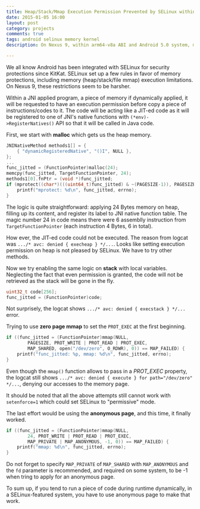 ```yaml
---
title: Heap/Stack/Mmap Execution Permission Prevented by SELinux within Android 5.0
date: 2015-01-05 16:00
layout: post
category: projects
comments: true
tags: android selinux memory kernel
description: On Nexus 9, within arm64-v8a ABI and Android 5.0 system, more restrictions regarding security appeared, including memory excecution permissions that become mandatory by SELinux.

---
```


We all know Android has been integrated with SELinux for security protections since KitKat. SELinux set up a few rules in favor of memory protections, including memory (heap/stack/file mmap) execution limitations. On Nexus 9, these restrictions seem to be harsher.

Within a JNI applied program, a piece of memory if dynamically applied, it will be requested to have an execution permission before copy a piece of instructions/codes to it. The code will be acting like a JIT-ed code as it will be registered to one of JNI's native functions with `(*env)->RegisterNatives()` API so that it will be called in Java code.

First, we start with **malloc** which gets us the heap memory.

```c
JNINativeMethod methods1[] = {
    { "dynamicRegisteredNative", "()I", NULL },
};
...
func_jitted = (FunctionPointer)malloc(24);
memcpy(func_jitted, TargetFunctionPointer, 24);
methods1[0].fnPtr = (void *)func_jitted;
if (mprotect((char*)(((uint64_t)func_jitted) & ~(PAGESIZE-1)), PAGESIZE, PROT_EXEC | PROT_READ | PROT_WRITE) < 0) {
    printf("mprotect: %d\n", func_jitted, errno);
}
```

The logic is quite straightforward: applying 24 Bytes memory on heap, filling up its content, and register its label to JNI native function table. The magic number 24 in code means there were 6 assemblly instruction from `TargetFunctionPointer` (each instruction 4 Bytes, 6 in total). 

How ever, the JIT-ed code could not be executed. The reason from logcat was `.../* avc: denied { execheap } */...`. Looks like setting execution permission on heap is not pleased by SELinux. We have to try other methods.

Now we try enabling the same logic on **stack** with local variables. Neglecting the fact that even permission is granted, the code will not be retrieved as the stack will be gone in the fly.

```c
uint32_t code[256];
func_jitted = (FunctionPointer)code;
```
    
Not surprisely, the logcat shows `.../* avc: denied { execstack } */...` error.

Trying to use **zero page mmap** to set the `PROT_EXEC` at the first beginning.

```c
if ((func_jitted = (FunctionPointer)mmap(NULL, 
        PAGESIZE, PROT_WRITE | PROT_READ | PROT_EXEC,
        MAP_SHARED, open("/dev/zero", O_RDWR), 0)) == MAP_FAILED) {
    printf("func_jitted: %p, mmap: %d\n", func_jitted, errno);
}
```

Even though the `mmap()` function allows to pass in a *PROT_EXEC* property, the logcat still shows `.../* avc: denied { execute } for path="/dev/zero" */...`, denying our accesses to the memory page.

It should be noted that all the above attempts still cannot work with `setenforce=1` which could set SELinux to "permissive" mode.

The last effort would be using the **anonymous page**, and this time, it finally worked.

```c
if ((func_jitted = (FunctionPointer)mmap(NULL, 
        24, PROT_WRITE | PROT_READ | PROT_EXEC,
        MAP_PRIVATE | MAP_ANONYMOUS, -1, 0)) == MAP_FAILED) {
    printf("mmap: %d\n", func_jitted, errno);
}
```

Do not forget to specify `MAP_PRIVATE` of `MAP_SHARED` with `MAP_ANONYMOUS` and the `fd` parameter is recommended, and required on some system, to be -1 when tring to apply for an anonymous page.

To sum up, if you tend to run a piece of code during runtime dynamically, in a SELinux-featured system, you have to use anonymous page to make that work.



<br />

